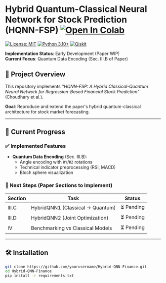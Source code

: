 # Hybrid Quantum-Classical Neural Network for Stock Prediction (HQNN-FSP) [![Open In Colab](https://colab.research.google.com/assets/colab-badge.svg)](https://colab.research.google.com/drive/1AEPsaRdVnWaS_a9bELVf3rPc8MUt6qU2?usp=sharing)

[![License: MIT](https://img.shields.io/badge/License-MIT-yellow.svg)](LICENSE)
[![Python 3.10+](https://img.shields.io/badge/python-3.10+-blue.svg)](https://www.python.org/downloads/)
[![Qiskit](https://img.shields.io/badge/Qiskit-1.0+-blue.svg)](https://qiskit.org)

**Implementation Status**: Early Development (Paper WIP)  
**Current Focus**: Quantum Data Encoding (Sec. III.B of Paper)  

## 📌 Project Overview
This repository implements *"HQNN-FSP: A Hybrid Classical-Quantum Neural Network for Regression-Based Financial Stock Prediction"* (Choudhary et al.).  

**Goal**: Reproduce and extend the paper's hybrid quantum-classical architecture for stock market forecasting.

---

## 🚀 Current Progress
### ✅ Implemented Features
- **Quantum Data Encoding** (Sec. III.B):
  - Angle encoding with `RY`/`RZ` rotations
  - Technical indicator preprocessing (RSI, MACD)
  - Bloch sphere visualization 

### 📝 Next Steps (Paper Sections to Implement)
| Section | Task | Status |
|---------|------|--------|
| III.C   | HybridQNN1 (Classical → Quantum) | ⏳ Pending |
| III.D   | HybridQNN2 (Joint Optimization) | ⏳ Pending |
| IV      | Benchmarking vs Classical Models | ⏳ Pending |

---

## 🛠️ Installation
```bash
git clone https://github.com/yourusername/Hybrid-QNN-Finance.git
cd Hybrid-QNN-Finance
pip install -r requirements.txt
